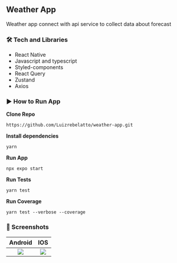 ## Weather App

Weather app connect with api service to collect data about forecast

### 🛠 Tech and Libraries

- React Native
- Javascript and typescript
- Styled-components
- React Query
- Zustand
- Axios

### ▶️ How to Run App

**Clone Repo**

```
https://github.com/Luizrebelatto/weather-app.git
```

**Install dependencies**

```
yarn
```

**Run App**

```
npx expo start
```

**Run Tests**

```
yarn test
```

**Run Coverage**
```
yarn test --verbose --coverage 
```

### 📱 Screenshots

 |              Android               |              IOS               |
| :----------------------------------------: | :---------------------------------------: |
 | ![](https://github.com/user-attachments/assets/ff084c61-9f1f-47e4-bac2-02f48ce7c2b1) | ![](https://github.com/user-attachments/assets/6050eb95-0c60-4fd6-a281-f668d184d413) |
